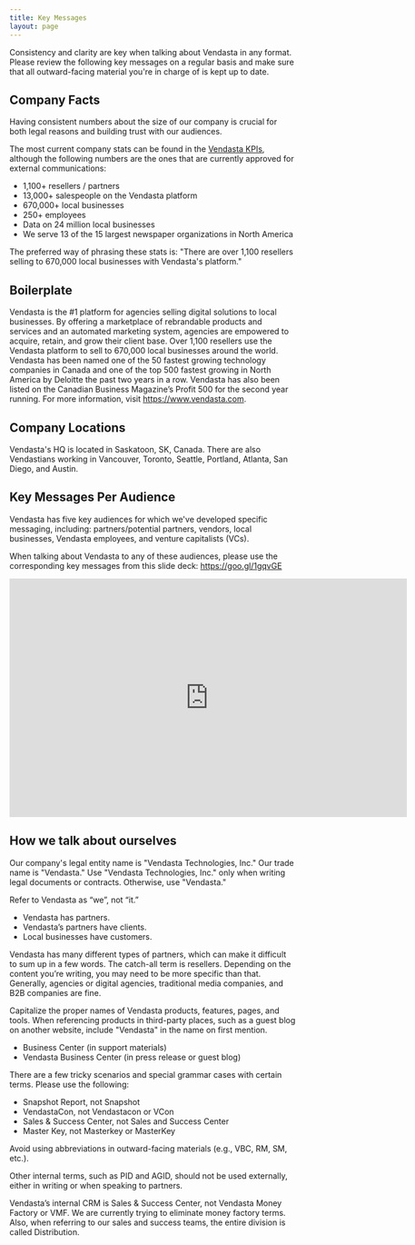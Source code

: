 ```yaml
---
title: Key Messages
layout: page
---
```


Consistency and clarity are key when talking about Vendasta in any format. Please review the following key messages on a regular basis and make sure that all outward-facing material you're in charge of is kept up to date.

## Company Facts

Having consistent numbers about the size of our company is crucial for both legal reasons and building trust with our audiences.

The most current company stats can be found in the [Vendasta KPIs](https://www.vendasta.com/kpi#), although the following numbers are the ones that are currently approved for external communications:

* 1,100+ resellers / partners
* 13,000+ salespeople on the Vendasta platform
* 670,000+ local businesses
* 250+ employees
* Data on 24 million local businesses
* We serve 13 of the 15 largest newspaper organizations in North America

The preferred way of phrasing these stats is: "There are over 1,100 resellers selling to 670,000 local businesses with Vendasta's platform."

## Boilerplate

Vendasta is the #1 platform for agencies selling digital solutions to local businesses. By offering a marketplace of rebrandable products and services and an automated marketing system, agencies are empowered to acquire, retain, and grow their client base. Over 1,100 resellers use the Vendasta platform to sell to 670,000 local businesses around the world. Vendasta has been named one of the 50 fastest growing technology companies in Canada and one of the top 500 fastest growing in North America by Deloitte the past two years in a row. Vendasta has also been listed on the Canadian Business Magazine’s Profit 500 for the second year running. For more information, visit https://www.vendasta.com.

## Company Locations

Vendasta's HQ is located in Saskatoon, SK, Canada. There are also Vendastians working in Vancouver, Toronto, Seattle, Portland, Atlanta, San Diego, and Austin.

## Key Messages Per Audience

Vendasta has five key audiences for which we've developed specific messaging, including: partners/potential partners, vendors, local businesses, Vendasta employees, and venture capitalists (VCs). 

When talking about Vendasta to any of these audiences, please use the corresponding key messages from this slide deck: https://goo.gl/1gqvGE

<iframe src="https://docs.google.com/a/vendasta.com/presentation/d/e/2PACX-1vSyND_kRjg5VnNj2QWF8qxzHu0tiqGyd1QfLu-Ffow12tylVsnAfGIVzFt_xnFgiBxfU0mU-BOvSual/embed?start=false&loop=false&delayms=3000" frameborder="0" width="700" height="420" allowfullscreen="true" mozallowfullscreen="true" webkitallowfullscreen="true"></iframe>


## How we talk about ourselves

Our company's legal entity name is "Vendasta Technologies, Inc." Our trade name is "Vendasta." Use "Vendasta Technologies, Inc." only when writing legal documents or contracts. Otherwise, use "Vendasta."

Refer to Vendasta as “we”, not “it.” 

* Vendasta has partners.
* Vendasta’s partners have clients.
* Local businesses have customers.

Vendasta has many different types of partners, which can make it difficult to sum up in a few words. The catch-all term is resellers. Depending on the content you’re writing, you may need to be more specific than that. Generally, agencies or digital agencies, traditional media companies, and B2B companies are fine. 

Capitalize the proper names of Vendasta products, features, pages, and tools. When referencing products in third-party places, such as a guest blog on another website, include "Vendasta" in the name on first mention.

* Business Center (in support materials)
* Vendasta Business Center (in press release or guest blog)

There are a few tricky scenarios and special grammar cases with certain terms. Please use the following:

* Snapshot Report, not Snapshot
* VendastaCon, not Vendastacon or VCon
* Sales & Success Center, not Sales and Success Center
* Master Key, not Masterkey or MasterKey

Avoid using abbreviations in outward-facing materials (e.g., VBC, RM, SM, etc.).

Other internal terms, such as PID and AGID, should not be used externally, either in writing or when speaking to partners.

Vendasta’s internal CRM is Sales & Success Center, not Vendasta Money Factory or VMF. We are currently trying to eliminate money factory terms. Also, when referring to our sales and success teams, the entire division is called Distribution. 
